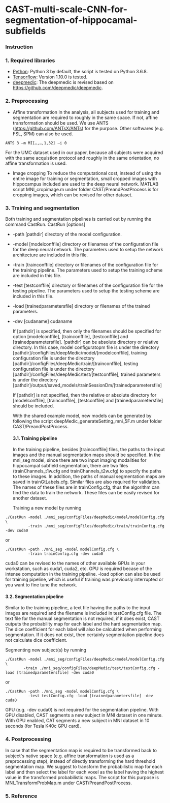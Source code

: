CAST-multi-scale-CNN-for-segmentation-of-hippocamal-subfields
===============================================================
### Instruction

### 1. Required libraries
- [Python](https://www.python.org/downloads/): Python 3 by default, the script is tested on Python 3.6.8.
- [Tensorflow](https://www.https://www.tensorflow.org/): Version 1.10.0 is tested.
- [deepmedic](https://github.com/pipiyang/deepmedic): The deepmedic is revised based on https://github.com/deepmedic/deepmedic.
### 2. Preprocessing
* Affine transformation
In the analysis, all subjects used for training and segmentation are required to roughly in the same space. If not, affine transformation should be used. We use ANTS (https://github.com/ANTsX/ANTs) for the purpose. Other softwares (e.g. FSL, SPM) can also be used.
```cshell
ANTS 3 –m MI[…,…,1,32] –i 0
```
For the UMC dataset used in our paper, because all subjects were acquired with the same acquistion protocol and roughly in the same orientation, no affine transformation is used.
* Image cropping
To reduce the computational cost, instead of using the entire image for training or segmentation, small cropped images with hippocampus included are used to the deep neural network. MATLAB script MNI_cropimage.m under folder CAST/PreandPostProcess is for cropping images, which can be revised for other dataset.
### 3. Training and segmentation
Both training and segmentation pipelines is carried out by running the command CastRun.
CastRun [options]
* -path [pathdir] 
  directory of the model configuration. 
* -model [modelconffile] 
  directory or filenames of the configuration file for the deep neural network. The parameters used to setup the network architecture are included in this file.
* -train [trainconffile] 
  directory or filenames of the configuration file for the training pipeline. The parameters used to setup the training scheme are included in this file.
* -test [testconffile]
  directory or filenames of the configuration file for the testing pipeline. The parameters used to setup the testing scheme are included in this file.
* -load [trainedparametersfile]
  directory or filenames of the trained parameters.
* -dev [cudaname]
  cudaname
  
  If [pathdir] is specified, then only the filenames should be specified for option [modelconffile], [trainconffile], [testconffile] and [trainedparametersfile]. [pathdir] can be absolute directory or relative directory. In this case, model configuratopm file is under the directory [pathdir]/configFiles/deepMedic/model/[modelconffile], training configuration file is under the directory [pathdir]/configFiles/deepMedic/train/[trainconffile], testing configuration file is under the directory [pathdir]/configFiles/deepMedic/test/[testconffile], trained parameters is under the directory [pathdir]/output/saved_models/trainSessionDm/[trainedparametersfile]
  
  If [pathdir] is not specified, then the relative or absolute directory for [modelconffile], [trainconffile], [testconffile] and [trainedparametersfile] should be included.
  
  With the shared example model, new models can be generated by following the script deepMedic_generateSetting_mni_5F.m under folder CAST/PreandPostProcess.
  #### 3.1. Training pipeline
  
  In the training pipeline, besides [trainconffile] files, the paths to the input images and the manual segmentation maps should be specified. In the mni_seg model, since there are two input imaging modalities for hippocampal subfield segmentation, there are two files (trainChannels_t1w.cfg and trainChannels_t2w.cfg) to specify the paths to these images. In addition, the paths of manual segmentation maps are saved in trainGtLabels.cfg. Similar files are also required for validation. The names of these files are in trainConfig.cfg, thus the algorithm can find the data to train the network. These files can be easily revised for another dataset. 
  
  Training a new model by running 
```cshell
./CastRun -model ./mni_seg/configFiles/deepMedic/model/modelConfig.cfg \
          -train ./mni_seg/configFiles/deepMedic/train/trainConfig.cfg -dev cuda0
```
or
```cshell
./CastRun -path ./mni_seg -model modelConfig.cfg \
          -train trainConfig.cfg -dev cuda0
```
cuda0 can be revised to the names of other available GPUs in your workstation, such as cuda1, cuda2, etc. GPU is required becase of the intense computation in the training pipeline.
-load option can also be used for training pipeline, which is useful if training was previously interrupted or you want to fine tune the network. 

  #### 3.2. Segmentation pipeline
  Similar to the training pipeline, a text file having the paths to the input images are required and the filename is included in testConfig.cfg file. The text file for the manual segmentation is not required, if it does exist, CAST outputs the probability map for each label and the hard segmentation map. The dice coefficient for each label will also be calculated when performing segmentation. If it does not exist, then certainly  segmentation pipeline does not calculate dice coefficient.
  
  Segmenting new subject(s) by running
  ```cshell
./CastRun -model ./mni_seg/configFiles/deepMedic/model/modelConfig.cfg \
          -train ./mni_seg/configFiles/deepMedic/test/testConfig.cfg -load [trainedparametersfile] -dev cuda0
```
or
```cshell
./CastRun -path ./mni_seg -model modelConfig.cfg \
          -test testConfig.cfg -load [trainedparametersfile] -dev cuda0
```
  GPU (e.g. -dev cuda0) is not required for the segmentation pipeline. With GPU disabled, CAST segments a new subject in MNI dataset in one minute. With GPU enabled, CAT segments a new subject in MNI dataset in 10 seconds (for Tesla K40c GPU card). 
### 4. Postprocessing
In case that the segmentation map is required to be transformed back to subject's native space (e.g. affine transformation is used as a preprocessing step), instead of directly transforming the hard threshold segmentation map. We suggest to transform the probabilistic map for each label and then select the label for each voxel as the label having the highest value in the transformed probabilistic maps. The script for this purpose is MNI_TransformProbMap.m under CAST/PreandPostProcess.
### 5. Reference

